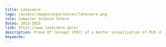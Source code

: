 ```yaml
---
title: Latecoere
logo: /assets/images/experiences/latecoere.png
role: Computer Science Intern
dates: 2013-2015
link: https://www.latecoere.aero/
description: Prove Of Concept (POC) of a better visualization of PLM (Product Lifecycle Management) using graphs.
keywords: 
---
```

<!---
Gregoire Boiron <gregoire.boiron@gmail.com>
Copyright (c) 2018 Gregoire Boiron  All Rights Reserved.
--->